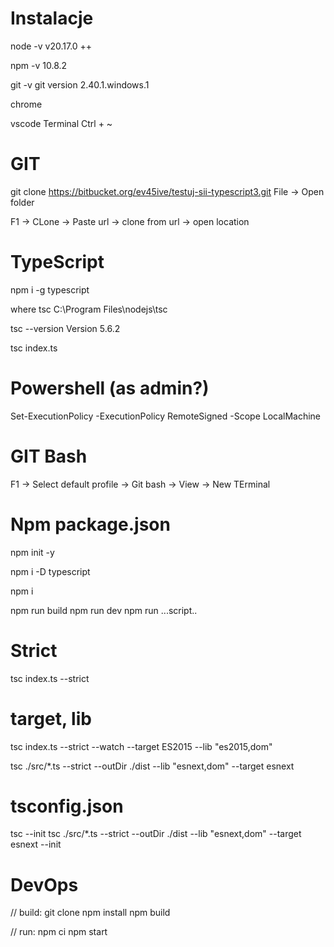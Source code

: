 # Instalacje
node -v 
v20.17.0 ++

npm -v 
10.8.2

git -v 
git version 2.40.1.windows.1

chrome 

vscode
Terminal Ctrl + ~

# GIT
git clone https://bitbucket.org/ev45ive/testuj-sii-typescript3.git
File -> Open folder

F1 -> CLone -> Paste url -> clone from url -> open location

# TypeScript 
npm i -g typescript

where tsc
C:\Program Files\nodejs\tsc

tsc --version
Version 5.6.2

tsc index.ts

# Powershell (as admin?)
Set-ExecutionPolicy -ExecutionPolicy RemoteSigned -Scope LocalMachine

# GIT Bash
F1 -> Select default profile -> Git bash -> View -> New TErminal

# Npm package.json
npm init -y

npm i -D typescript

npm i 

npm run build
npm run dev
npm run ...script..

# Strict 
tsc index.ts --strict 

# target, lib
tsc index.ts --strict --watch --target ES2015 --lib "es2015,dom"

tsc ./src/*.ts --strict --outDir ./dist --lib "esnext,dom" --target esnext

# tsconfig.json
tsc --init 
tsc ./src/*.ts --strict --outDir ./dist --lib "esnext,dom" --target esnext --init


# DevOps

// build:
git clone
npm install
npm build 

// run:
npm ci
npm start 


